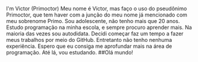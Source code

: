   I'm Victor (Primoctor)
Meu nome é Victor, mas faço o uso do pseudônimo Primoctor, que tem haver com a junção do meu nome já mencionado com meu sobrenome Primo.
Sou adolescente, não tenho mais que 20 anos. Estudo programação na minha escola, e sempre procuro aprender mais. Na maioria das vezes sou autodidata.
Decidi começar faz um tempo a fazer meus trabalhos por meio do GitHub. Entretanto não tenho nenhuma experiência. Espero que eu consiga me aprofundar mais na área de programação. Até lá, vou estudando.  ##Olá mundo!
